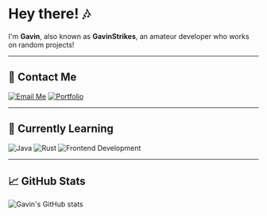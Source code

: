 # Hey there! 🎶

I'm **Gavin**, also known as **GavinStrikes**, an amateur developer who works on random projects!

---

## 🚀 Contact Me
[![Email Me](https://img.shields.io/badge/Email%20Me-D14836?logo=gmail&logoColor=white&style=for-the-badge)](mailto:contact@gavinstrikes.wtf)
[![Portfolio](https://img.shields.io/badge/Portfolio-FF7139?logo=firefox&logoColor=white&style=for-the-badge)](https://gavinstrikes.wtf/)

---

## 🌱 Currently Learning
![Java](https://img.shields.io/badge/Java-007396?logo=java&logoColor=white&style=for-the-badge)
![Rust](https://img.shields.io/badge/Rust-000000?logo=rust&logoColor=white&style=for-the-badge)
![Frontend Development](https://img.shields.io/badge/Frontend%20Development-61DAFB?logo=react&logoColor=white&style=for-the-badge)

---

## 📈 GitHub Stats
![Gavin's GitHub stats](https://github-readme-stats.vercel.app/api?username=GavinStrikes&show_icons=true&theme=radical)

